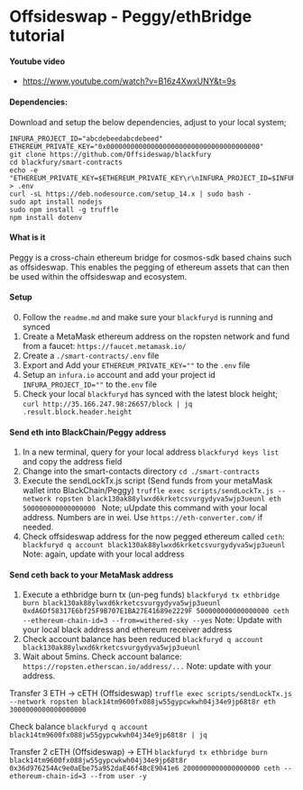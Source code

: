 # Offsideswap - Peggy/ethBridge tutorial  

#### Youtube video

* https://www.youtube.com/watch?v=B16z4XwxUNY&t=9s

#### Dependencies:

Download and setup the below dependencies, adjust to your local system;

```
INFURA_PROJECT_ID="abcdebeedabcdebeed"
ETHEREUM_PRIVATE_KEY="0x00000000000000000000000000000000000000"
git clone https://github.com/Offsideswap/blackfury
cd blackfury/smart-contracts
echo -e "ETHEREUM_PRIVATE_KEY=$ETHEREUM_PRIVATE_KEY\r\nINFURA_PROJECT_ID=$INFURA_PROJECT_ID" > .env
curl -sL https://deb.nodesource.com/setup_14.x | sudo bash -
sudo apt install nodejs
sudo npm install -g truffle
npm install dotenv
```

#### What is it

Peggy is a cross-chain ethereum bridge for cosmos-sdk based chains such as offsideswap. This enables the pegging of ethereum assets that can then be used within the offsideswap and ecosystem. 
#### Setup 
0. Follow the `readme.md` and make sure your `blackfuryd` is running and synced 
1. Create a MetaMask ethereum address on the ropsten network and fund from a faucet: `https://faucet.metamask.io/`
2. Create a `./smart-contracts/.env` file
3. Export and Add your `ETHEREUM_PRIVATE_KEY=""` to the `.env` file
4. Setup an `infura.io` account and add your project id `INFURA_PROJECT_ID=""` to the`.env` file 
4. Check your local `blackfuryd` has synced with the latest block height; ` curl http://35.166.247.98:26657/block | jq .result.block.header.height
`
#### Send eth into BlackChain/Peggy address 
1. In a new terminal, query for your local address `blackfuryd keys list` and copy the address field
2. Change into the smart-contacts directory `cd ./smart-contracts` 
3. Execute the sendLockTx.js script (Send funds from your metaMask wallet into BlackChain/Peggy) `truffle exec scripts/sendLockTx.js --network ropsten black130ak88ylwxd6krketcsvurgydyva5wjp3ueunl eth 500000000000000000
` Note; uUpdate this command with your local address. Numbers are in wei. Use `https://eth-converter.com/` if needed. 
4. Check offsideswap address for the now pegged ethereum called `ceth`:  ` blackfuryd q account black130ak88ylwxd6krketcsvurgydyva5wjp3ueunl`  Note: again, update with your local address
#### Send ceth back to your MetaMask address
1. Execute a ethbridge burn tx (un-peg funds) `blackfuryd tx ethbridge burn black130ak88ylwxd6krketcsvurgydyva5wjp3ueunl 0xdA6Df58317E6bf25F9B707E1BA27E41689e2229F 500000000000000000 ceth --ethereum-chain-id=3 --from=withered-sky --yes` Note: Update with your local black address and ethereum receiver address
2. Check account balance has been reduced `blackfuryd q account black130ak88ylwxd6krketcsvurgydyva5wjp3ueunl`
3. Wait about 5mins. Check account balance: `https://ropsten.etherscan.io/address/...` Note: update with your address.

Transfer 3 ETH -> cETH (Offsideswap)
`truffle exec scripts/sendLockTx.js --network ropsten black14tm9600fx088jw55gypcwkwh04j34e9jp68t8r eth 3000000000000000000`

Check balance
`blackfuryd q account black14tm9600fx088jw55gypcwkwh04j34e9jp68t8r | jq`

Transfer 2 cETH (Offsideswap) -> ETH
`blackfuryd tx ethbridge burn black14tm9600fx088jw55gypcwkwh04j34e9jp68t8r 0x36d976254Ac9e0aEbe75a952daE46f4BcE9041e6 2000000000000000000 ceth --ethereum-chain-id=3 --from user -y`



